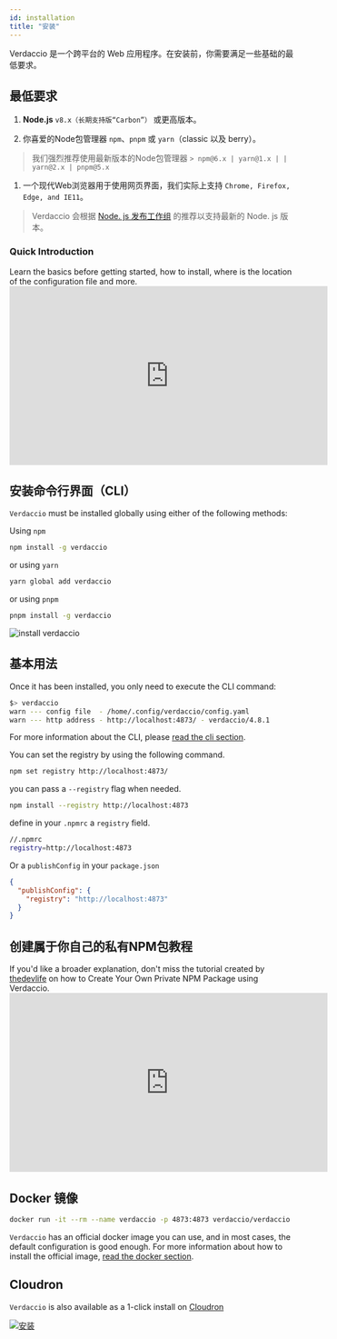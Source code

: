 ```yaml
---
id: installation
title: "安装"
---
```


Verdaccio 是一个跨平台的 Web 应用程序。在安装前，你需要满足一些基础的最低要求。

## 最低要求

1. **Node.js** `v8.x（长期支持版“Carbon”）` 或更高版本。

2. 你喜爱的Node包管理器 `npm`、`pnpm` 或 `yarn`（classic 以及 berry）。

> 我们强烈推荐使用最新版本的Node包管理器 `> npm@6.x | yarn@1.x | | yarn@2.x | pnpm@5.x`

1. 一个现代Web浏览器用于使用网页界面，我们实际上支持 `Chrome, Firefox, Edge, and IE11`。

> Verdaccio 会根据 [Node. js 发布工作组](https://github.com/nodejs/Release) 的推荐以支持最新的 Node. js 版本。

### Quick Introduction

Learn the basics before getting started, how to install, where is the location of the configuration file and more. <iframe width="560" height="315" src="https://www.youtube.com/embed/P_hxy7W-IL4?enablejsapi=1" frameborder="0" allow="accelerometer; autoplay; encrypted-media; gyroscope; picture-in-picture" allowfullscreen mark="crwd-mark"></iframe> 

## 安装命令行界面（CLI）

`Verdaccio` must be installed globally using either of the following methods:

Using `npm`

```bash
npm install -g verdaccio
```

or using `yarn`

```bash
yarn global add verdaccio
```

or using `pnpm`

```bash
pnpm install -g verdaccio
```

![install verdaccio](assets/install_verdaccio.gif)

## 基本用法

Once it has been installed, you only need to execute the CLI command:

```bash
$> verdaccio
warn --- config file  - /home/.config/verdaccio/config.yaml
warn --- http address - http://localhost:4873/ - verdaccio/4.8.1
```

For more information about the CLI, please [read the cli section](cli.md).

You can set the registry by using the following command.

```bash
npm set registry http://localhost:4873/
```

you can pass a `--registry` flag when needed.

```bash
npm install --registry http://localhost:4873
```

define in your `.npmrc` a `registry` field.

```bash
//.npmrc
registry=http://localhost:4873
```

Or a `publishConfig` in your `package.json`

```json
{
  "publishConfig": {
    "registry": "http://localhost:4873"
  }
}
```

## 创建属于你自己的私有NPM包教程

If you'd like a broader explanation, don't miss the tutorial created by [thedevlife](https://mybiolink.co/thedevlife) on how to Create Your Own Private NPM Package using Verdaccio. <iframe width="560" height="315" src="https://www.youtube.com/embed/Co0RwdpEsag?enablejsapi=1" frameborder="0" allow="accelerometer; autoplay; encrypted-media; gyroscope; picture-in-picture" allowfullscreen mark="crwd-mark"></iframe> 

## Docker 镜像

```bash
docker run -it --rm --name verdaccio -p 4873:4873 verdaccio/verdaccio
```

`Verdaccio` has an official docker image you can use, and in most cases, the default configuration is good enough. For more information about how to install the official image, [read the docker section](docker.md).

## Cloudron

`Verdaccio` is also available as a 1-click install on [Cloudron](https://cloudron.io)

[![安装](https://cloudron.io/img/button.svg)](https://cloudron.io/button.html?app=org.eggertsson.verdaccio)